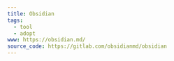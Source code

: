 ```yaml
---
title: Obsidian
tags:
  - tool
  - adopt
www: https://obsidian.md/
source_code: https://gitlab.com/obsidianmd/obsidian
---
```

